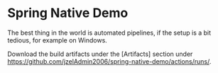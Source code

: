 # Spring Native Demo

The best thing in the world is automated pipelines, if the setup is a bit tedious, for example on Windows.

Download the build artifacts under the [Artifacts] section under https://github.com/jzelAdmin2006/spring-native-demo/actions/runs/<build-xyz>.
